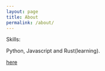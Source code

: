 ```yaml
---
layout: page
title: About
permalink: /about/
---
```


Skills:

Python, Javascript and Rust(learning).

[here](https://leetcode.com/mihaimihai011/)
